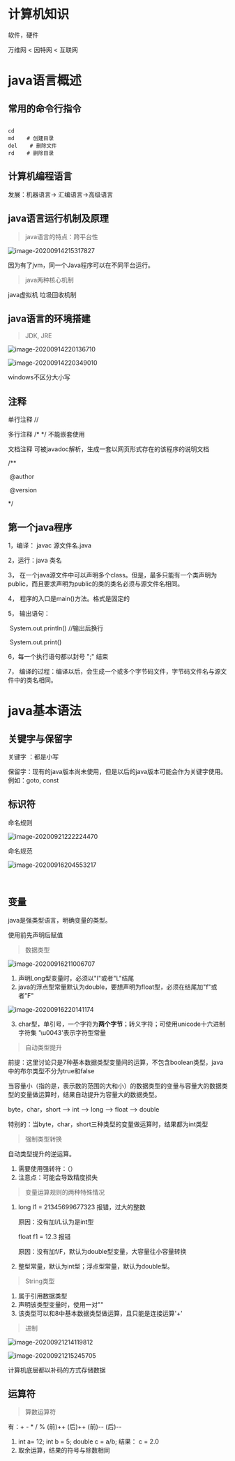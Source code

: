 # 计算机知识

软件，硬件

万维网 < 因特网 < 互联网



# java语言概述

## 常用的命令行指令

```shell

cd 
md    # 创建目录
del    # 删除文件
rd    # 删除目录
```

## 计算机编程语言

发展：机器语言-> 汇编语言->高级语言



## java语言运行机制及原理

> java语言的特点：跨平台性

![image-20200914215317827](.\尚硅谷笔记.assets\image-20200914215317827.png)

因为有了jvm，同一个Java程序可以在不同平台运行。

> java两种核心机制

java虚拟机    垃圾回收机制



## java语言的环境搭建

> JDK, JRE

![image-20200914220136710](.\尚硅谷笔记.assets\image-20200914220136710.png)

![image-20200914220349010](.\尚硅谷笔记.assets\image-20200914220349010.png)

windows不区分大小写

## 注释

单行注释  //

多行注释  /*  */  不能嵌套使用

文档注释  可被javadoc解析，生成一套以网页形式存在的该程序的说明文档

   /**  

​       @author

​       @version

   */



## 第一个java程序

1，编译： javac 源文件名.java

2，运行：java  类名

3， 在一个java源文件中可以声明多个class。但是，最多只能有一个类声明为public，而且要求声明为public的类的类名必须与源文件名相同。

4， 程序的入口是main()方法。格式是固定的

5， 输出语句：

​      System.out.println()  //输出后换行

​      System.out.print()

6，每一个执行语句都以封号 ";" 结束

7， 编译的过程：编译以后，会生成一个或多个字节码文件，字节码文件名与源文件中的类名相同。



# java基本语法

## 关键字与保留字

关键字 ：都是小写

保留字：现有的java版本尚未使用，但是以后的java版本可能会作为关键字使用。例如：goto, const

## 标识符

命名规则

![image-20200921222224470](.\尚硅谷笔记.assets\image-20200921222224470.png)

命名规范

![image-20200916204553217](.\尚硅谷笔记.assets\image-20200916204553217.png)



​     

## 变量

java是强类型语言，明确变量的类型。

使用前先声明后赋值

> 数据类型

![image-20200916211006707](.\尚硅谷笔记.assets\image-20200916211006707.png)

1. 声明Long型变量时，必须以"l"或者"L"结尾
2. java的浮点型常量默认为double，要想声明为float型，必须在结尾加"f"或者"F"

![image-20200916220141174](.\尚硅谷笔记.assets\image-20200916220141174.png)

3. char型，单引号，一个字符为**两个字节**；转义字符；可使用unicode十六进制字符集 '\u0043'表示字符型常量



> 自动类型提升

前提：这里讨论只是7种基本数据类型变量间的运算，不包含boolean类型，java中的布尔类型不分为true和false

当容量小（指的是，表示数的范围的大和小）的数据类型的变量与容量大的数据类型的变量做运算时，结果自动提升为容量大的数据类型。

byte，char，short --> int --> long --> float --> double

特别的：当byte，char，short三种类型的变量做运算时，结果都为int类型



> 强制类型转换

自动类型提升的逆运算。

1. 需要使用强转符：（）
2. 注意点：可能会导致精度损失



> 变量运算规则的两种特殊情况

1. long l1 = 21345699677323 报错，过大的整数

   原因：没有加l/L认为是int型

   float f1 = 12.3 报错

   原因：没有加f/F，默认为double型变量，大容量往小容量转换

2. 整型常量，默认为int型；浮点型常量，默认为double型。



> String类型

1. 属于引用数据类型
2. 声明该类型变量时，使用一对""
3. 该类型可以和8中基本数据类型做运算，且只能是连接运算'+'



> 进制

![image-20200921214119812](.\尚硅谷笔记.assets\image-20200921214119812.png)

![image-20200921215245705](.\尚硅谷笔记.assets\image-20200921215245705.png)

计算机底层都以补码的方式存储数据



## 运算符

> 算数运算符

有：+ - * / % (前)++  (后)++ (前)--  (后)--

1. int a= 12; int b = 5; double c = a/b;    结果： c = 2.0
2. 取余运算，结果的符号与除数相同